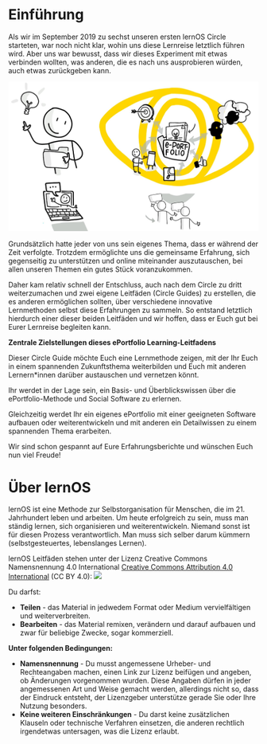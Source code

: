 # Einführung
Als wir im September 2019 zu sechst unseren ersten lernOS Circle starteten, war noch nicht klar, wohin uns diese Lernreise letztlich führen wird. Aber uns war bewusst, dass wir dieses Experiment mit etwas verbinden wollten, was anderen, die es nach uns ausprobieren würden, auch etwas zurückgeben kann.

![](./images/image1.jpg)

Grundsätzlich hatte jeder von uns sein eigenes Thema, dass er während der Zeit verfolgte. Trotzdem ermöglichte uns die gemeinsame Erfahrung, sich gegenseitig zu unterstützen und online miteinander auszutauschen, bei allen unseren Themen ein gutes Stück voranzukommen.

Daher kam relativ schnell der Entschluss, auch nach dem Circle zu dritt weiterzumachen und zwei eigene Leitfäden (Circle Guides) zu erstellen, die es anderen ermöglichen sollten, über verschiedene innovative Lernmethoden selbst diese Erfahrungen zu sammeln. So entstand letztlich hierdurch einer dieser beiden Leitfäden und wir hoffen, dass er Euch gut bei Eurer Lernreise begleiten kann.

**Zentrale Zielstellungen dieses ePortfolio Learning-Leitfadens**

Dieser Circle Guide möchte Euch eine Lernmethode zeigen, mit der Ihr Euch in einem spannenden Zukunftsthema weiterbilden und Euch mit anderen Lernern*innen darüber austauschen und vernetzen könnt.

Ihr werdet in der Lage sein, ein Basis- und Überblickswissen über die ePortfolio-Methode und Social Software zu erlernen.

Gleichzeitig werdet Ihr ein eigenes ePortfolio mit einer geeigneten Software aufbauen oder weiterentwickeln und mit anderen ein Detailwissen zu einem spannenden Thema erarbeiten.

Wir sind schon gespannt auf Eure Erfahrungsberichte und wünschen Euch nun viel Freude!

# Über lernOS

lernOS ist eine Methode zur Selbstorganisation für Menschen, die im 21. Jahrhundert leben und arbeiten. Um heute erfolgreich zu sein, muss man ständig lernen, sich organisieren und weiterentwickeln. Niemand sonst ist für diesen Prozess verantwortlich. Man muss sich selber darum kümmern (selbstgesteuertes, lebenslanges Lernen).

lernOS Leitfäden stehen unter der Lizenz Creative Commons Namensnennung 4.0 International [Creative Commons Attribution 4.0 International](https://creativecommons.org/licenses/by/4.0/deed.de) (CC BY 4.0):
![](https://i.creativecommons.org/l/by/4.0/88x31.png)

Du darfst:

   * **Teilen** - das Material in jedwedem Format oder Medium vervielfältigen und weiterverbreiten.
   * **Bearbeiten** - das Material remixen, verändern und darauf aufbauen und zwar für beliebige Zwecke, sogar kommerziell.

**Unter folgenden Bedingungen:**

   - **Namensnennung** - Du musst angemessene Urheber- und Rechteangaben machen, einen Link zur Lizenz beifügen und angeben, ob Änderungen vorgenommen wurden. Diese Angaben dürfen in jeder angemessenen Art und Weise gemacht werden, allerdings nicht so, dass der Eindruck entsteht, der Lizenzgeber unterstütze gerade Sie oder Ihre Nutzung besonders.
   - **Keine weiteren Einschränkungen** - Du darst keine zusätzlichen Klauseln oder technische Verfahren einsetzen, die anderen rechtlich irgendetwas untersagen, was die Lizenz erlaubt.
